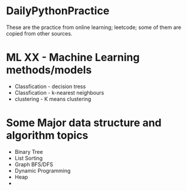 # DailyPythonPractice
These are the practice from online learning; leetcode; some of them are copied from other sources. 

# ML XX - Machine Learning methods/models 
- Classfication - decision tress
- Classfication - k-nearest neighbours
- clustering - K means clustering

# Some Major data structure and algorithm topics
- Binary Tree
- List Sorting
- Graph BFS/DFS 
- Dynamic Programming
- Heap
- 
